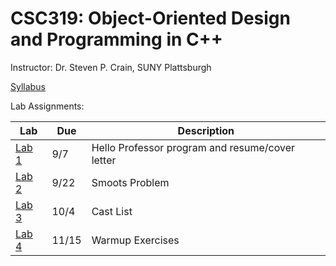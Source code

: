 # CSC319: Object-Oriented Design and Programming in C++

Instructor: Dr. Steven P. Crain, SUNY Plattsburgh

[Syllabus](https://github.com/PlattsburghCSC319-2017-Fall/Course/blob/master/csc319_2017_40_syllabus_crain.pdf)

Lab Assignments:

| Lab | Due | Description |
|-----|-----|-------------|
|[Lab 1](https://github.com/PlattsburghCSC319-2017-Fall/Course/tree/master/Assignments/Lab%201)| 9/7 | Hello Professor program and resume/cover letter |
|[Lab 2](https://classroom.github.com/a/ORucs49l)| 9/22 | Smoots Problem |
|[Lab 3](https://classroom.github.com/a/wWLRl33c)| 10/4 | Cast List |
|[Lab 4](https://classroom.github.com/a/3VUnXoAu)| 11/15 | Warmup Exercises |
